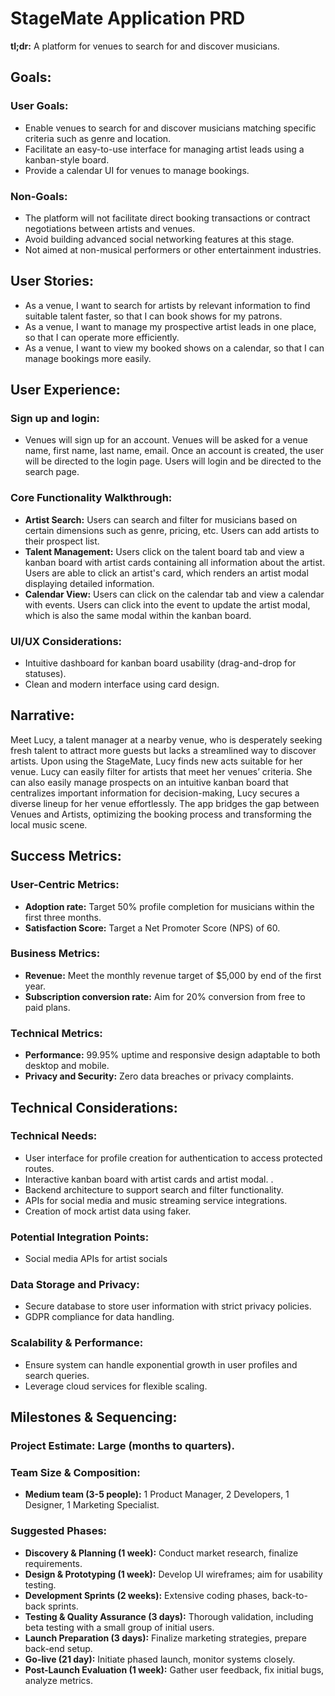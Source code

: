 # StageMate Application PRD
**tl;dr:** A platform for venues to search for and discover musicians.
## Goals:
### User Goals:
- Enable venues to search for and discover musicians matching specific criteria such as genre and location.
- Facilitate an easy-to-use interface for managing artist leads using a kanban-style board.
- Provide a calendar UI for venues to manage bookings.
### Non-Goals:
- The platform will not facilitate direct booking transactions or contract negotiations between artists and venues.
- Avoid building advanced social networking features at this stage.
- Not aimed at non-musical performers or other entertainment industries.
## User Stories:
- As a venue, I want to search for artists by relevant information to find suitable talent faster, so that I can book shows for my patrons.
- As a venue, I want to manage my prospective artist leads in one place, so that I can operate more efficiently.
- As a venue, I want to view my booked shows on a calendar, so that I can manage bookings more easily.
## User Experience:
### Sign up and login: 
- Venues will sign up for an account. Venues will be asked for a venue name, first name, last name, email. Once an account is created, the user will be directed to the login page. Users will login and be directed to the search page. 
### Core Functionality Walkthrough:
- **Artist Search:** Users can search and filter for musicians based on certain dimensions such as genre, pricing, etc. Users can add artists to their prospect list.
- **Talent Management:** Users click on the talent board tab and view a kanban board with artist cards containing all information about the artist. Users are able to click an artist's card, which renders an artist modal displaying detailed information.
- **Calendar View:** Users can click on the calendar tab and view a calendar with events. Users can click into the event to update the artist modal, which is also the same modal within the kanban board. 
### UI/UX Considerations:
- Intuitive dashboard for kanban board usability (drag-and-drop for statuses).
- Clean and modern interface using card design.
## Narrative:
Meet Lucy, a talent manager at a nearby venue, who is desperately seeking fresh talent to attract more guests but lacks a streamlined way to discover artists. Upon using the StageMate, Lucy finds new acts suitable for her venue. Lucy can easily filter for artists that meet her venues’ criteria. She can also easily manage prospects on an intuitive kanban board that centralizes important information for decision-making, Lucy secures a diverse lineup for her venue effortlessly. The app bridges the gap between Venues and Artists, optimizing the booking process and transforming the local music scene.
## Success Metrics:
### User-Centric Metrics:
- **Adoption rate:** Target 50% profile completion for musicians within the first three months.
- **Satisfaction Score:** Target a Net Promoter Score (NPS) of 60.
### Business Metrics:
- **Revenue:** Meet the monthly revenue target of $5,000 by end of the first year.
- **Subscription conversion rate:** Aim for 20% conversion from free to paid plans.
### Technical Metrics:
- **Performance:** 99.95% uptime and responsive design adaptable to both desktop and mobile.
- **Privacy and Security:** Zero data breaches or privacy complaints.
## Technical Considerations:
### Technical Needs:
- User interface for profile creation for authentication to access protected routes.
- Interactive kanban board with artist cards and artist modal. .
- Backend architecture to support search and filter functionality.
- APIs for social media and music streaming service integrations.
- Creation of mock artist data using faker. 
### Potential Integration Points:
- Social media APIs for artist socials
### Data Storage and Privacy:
- Secure database to store user information with strict privacy policies.
- GDPR compliance for data handling.
### Scalability & Performance:
- Ensure system can handle exponential growth in user profiles and search queries.
- Leverage cloud services for flexible scaling.
## Milestones & Sequencing:
### Project Estimate: Large (months to quarters).
### Team Size & Composition:
- **Medium team (3-5 people):** 1 Product Manager, 2 Developers, 1 Designer, 1 Marketing Specialist.
### Suggested Phases:
- **Discovery & Planning (1 week):** Conduct market research, finalize requirements.
- **Design & Prototyping (1 week):** Develop UI wireframes; aim for usability testing.
- **Development Sprints (2 weeks):** Extensive coding phases, back-to-back sprints.
- **Testing & Quality Assurance (3 days):** Thorough validation, including beta testing with a small group of initial users.
- **Launch Preparation (3 days):** Finalize marketing strategies, prepare back-end setup.
- **Go-live (21 day):** Initiate phased launch, monitor systems closely.
- **Post-Launch Evaluation (1 week):** Gather user feedback, fix initial bugs, analyze metrics.
